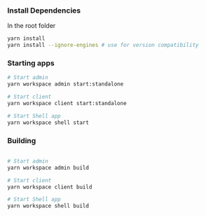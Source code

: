### Install Dependencies

In the root folder

```sh
yarn install
yarn install --ignore-engines # use for version compatibility
```

### Starting apps

```sh
# Start admin
yarn workspace admin start:standalone

# Start client
yarn workspace client start:standalone

# Start Shell app
yarn workspace shell start
```

### Building

```sh

# Start admin
yarn workspace admin build

# Start client
yarn workspace client build

# Start Shell app
yarn workspace shell build
```
